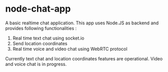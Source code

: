 # node-chat-app
A basic realtime chat application. This app uses Node.JS as backend and provides following functionalities :
1. Real time text chat using socket.io
2. Send location coordinates
3. Real time voice and video chat using WebRTC protocol

Currently text chat and location coordinates features are operational. Video and voice chat is in progress.
